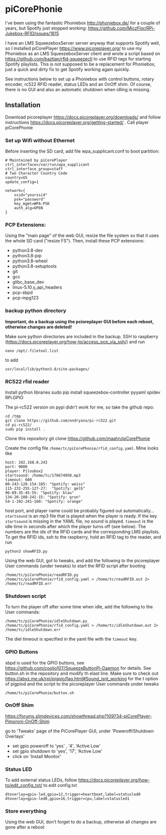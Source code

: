 # piCorePhonie

I've been using the fantastic Phoniebox http://phoniebox.de/ for a couple of years, but Spotify just stopped working: https://github.com/MiczFlor/RPi-Jukebox-RFID/issues/1815

I have an LMS SqueezeboxServer server anyway that supports Spotify well, so I installed piCorePlayer https://www.picoreplayer.org/ to use my Phoniebox as an LMS SqueezeboxServer client and wrote a script based on  https://github.com/baztian/rfid-squeezectl to use RFID tags for starting Spotify playlists. This is not supposed to be a replacement for Phoniebox, just a quick and dirty fix to get Spotify working again quickly. 

See instructions below to set up a Phoniebox with control buttons, rotary encoder, rc522 RFID reader, status LEDs and an OnOff shim. Of course, there is no GUI and also an automatic shutdown when idling is missing. 

## Installation
Download picoreplayer https://docs.picoreplayer.org/downloads/ and follow instructions https://docs.picoreplayer.org/getting-started/ . Call player piCorePhonie



### Set up Wifi without Ethernet

Before inserting the SD card, add file wpa_supplicant.conf to boot partition:

    # Maintained by piCorePlayer
    ctrl_interface=/var/run/wpa_supplicant
    ctrl_interface_group=staff
    # Two Character Country Code
    country=US
    update_config=1

    network={
        ssid="yourssid"
        psk="password"
        key_mgmt=WPA-PSK
        auth_alg=OPEN
    }



### PCP Extensions:

Using the "main page" of the web GUI, resize the file system so that it uses the whole SD card ("resize FS"). Then, install these PCP extensions:
* python3.8-dev
* python3.8-pip
* python3.8-wheel
* python3.8-setuptools
* git
* gcc
* glibc_base_dev
* linux-5.10.y_api_headers
* pcp-sbpd
* pcp-mpg123 


### backup python directory
**Important, do a backup using the pcioreplayer GUI before each reboot, otherwise changes are deleted!**

Make sure python directories are included in the backup. SSH to raspberry (https://docs.picoreplayer.org/how-to/access_pcp_via_ssh/) and run

    nano /opt/.filetool.list
to add

    usr/local/lib/python3.8/site-packages/


### RC522 rfid reader
Install python libraries
    sudo pip install squeezebox-controller pyyaml spidev RPi.GPIO

The pi-rc522 version on pypi didn't work for me, so take the github repo:

    cd /tmp
    git clone https://github.com/ondryaso/pi-rc522.git
    cd pi-rc522/
    sudo pip install .

Clone this repository
    git clone https://github.com/maahn/piCorePhonie


Create the config file `/home/tc/piCorePhonie/rfid_config.yaml`. Mine looks like

    host: 192.168.0.243
    port: 9000
    player: Piloubox2
    startsound: /home/tc/176674950.mp3
    timeout: 600
    80-243-128-154-185: "Spotify: weiss"
    115-232-255-127-27:  "Spotify: gelb"
    96-89-35-45-55: "Spotify: blau"
    134-20-108-241-15: "Spotify: grun"
    54-1-102-241-160: "Spotify: orange"

host port, and player name could be probably figured out automatically... `startsound` is an mp3 file that is played when the player is ready. If the key `startsound` is missing in the YAML file, no sound is played. `timeout` is the idle time in seconds after which the player turns off (see below). The numbers are the ids of the RFID cards and the corresponding LMS playlists. 
To get the RFID ids, ssh to the raspberry, hold an RFID tag to the reader, and run
    
    python3 showRFID.py

Using the web GUI, got to tweaks, and add the following to the picoreplayer User commands (under tweaks) to start the RFID
script after booting

    /home/tc/piCorePhonie/readRFID.py /home/tc/piCorePhonie/rfid_config.yaml > /home/tc/readRFID.out 2> /home/tc/readRFID.err

### Shutdown script

To turn the player off after some time when idle, add the following to the User commands:

    /home/tc/piCorePhonie/idleShutdown.py /home/tc/piCorePhonie/rfid_config.yaml > /home/tc/idleShutdown.out 2> /home/tc/idleShutdown.err

The diel timeout is specified in the yaml file with the `timeout` key. 


###  GPIO Buttons
sbpd is used for the GPIO buttons, see https://github.com/coolio107/SqueezeButtonPi-Daemon for details. 
See button.sh in the repository and modify th elast line. Make sure to check out https://abyz.me.uk/rpi/pigpio/faq.html#Sound_isnt_working for the t option of pigpiod and the script to the picoreplayer User commands under tweaks

    /home/tc/piCorePhonie/button.sh

### OnOff Shim
https://forums.slimdevices.com/showthread.php?109734-piCorePlayer-Pimoroni-OnOff-Shim

go to 'Tweaks' page of the PiCorePlayer GUI, under 'Poweroff/Shutdown Overlays'

- set gpio poweroff to 'yes' , '4', 'Active Low'
- set gpio shutdown to 'yes', '17', 'Active Low'
- click on 'Install Monitor'


### Status LED
To add external status LEDs, follow https://docs.picoreplayer.org/how-to/edit_config_txt/ to edit config.txt

    dtoverlay=gpio-led,gpio=12,trigger=heartbeat,label=statusled0
    dtoverlay=gpio-led0,gpio=16,trigger=cpu,label=statusled1


### Store everything
Using the web GUI, don’t forget to do a backup, otherwise all changes are gone after a reboot
